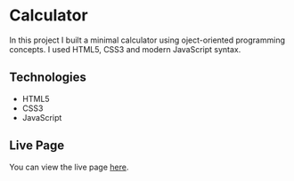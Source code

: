 # Calculator

In this project I built a minimal calculator using oject-oriented programming concepts. I used HTML5, CSS3 and modern JavaScript syntax.

## Technologies

- HTML5
- CSS3
- JavaScript

## Live Page

You can view the live page [here](https://robertruse.github.io/calculator/).
